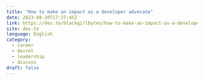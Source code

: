 ```yaml
---
title: "How to make an impact as a developer advocate"
date: 2023-08-20T17:27:45Z
link: https://dev.to/blackgirlbytes/how-to-make-an-impact-as-a-developer-advocate-1jge?utm_medium=RSS&utm_source=news.12bit.vn
site: dev.to
language: English
category:
  - career
  - devrel
  - leadership
  - discuss
draft: false
---
```

